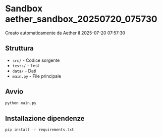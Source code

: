 # Sandbox aether_sandbox_20250720_075730

Creato automaticamente da Aether il 2025-07-20 07:57:30

## Struttura
- `src/` - Codice sorgente
- `tests/` - Test
- `data/` - Dati
- `main.py` - File principale

## Avvio
```bash
python main.py
```

## Installazione dipendenze
```bash
pip install -r requirements.txt
```
